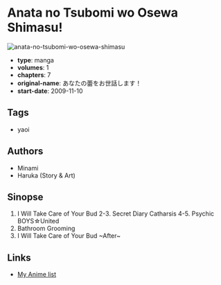 # Anata no Tsubomi wo Osewa Shimasu!

![anata-no-tsubomi-wo-osewa-shimasu](https://cdn.myanimelist.net/images/manga/1/28981.jpg)

-   **type**: manga
-   **volumes**: 1
-   **chapters**: 7
-   **original-name**: あなたの蕾をお世話します！
-   **start-date**: 2009-11-10

## Tags

-   yaoi

## Authors

-   Minami
-   Haruka (Story & Art)

## Sinopse

1. I Will Take Care of Your Bud
   2-3. Secret Diary Catharsis
   4-5. Psychic BOYS☆United
2. Bathroom Grooming
3. I Will Take Care of Your Bud ~After~

## Links

-   [My Anime list](https://myanimelist.net/manga/18917/Anata_no_Tsubomi_wo_Osewa_Shimasu)
